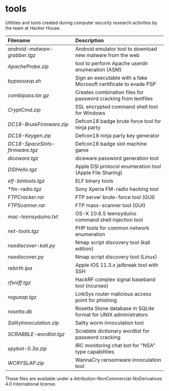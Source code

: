 # tools

Utilities and tools created during computer security research activities by the team at Hacker House.

| Filename | Description |
| :--- | :--- |
| *android-malware-grabber.tgz* | Android emulator tool to download new malware from the web |
| *ApacheProbe.zip* | tool to perform Apache userdir enumeration (ASM) |
| *bypassavp.sh*  | Sign an executable with a fake Microsoft certificate to evade PSP |
| *combipass.tar.gz* | Creates combination files for password cracking from textfiles |
| *CryptCmd.zip* | SSL encrypted command shell tool for Windows |
| *DC18-BruteFirmware.zip* | Defcon18 badge brute force tool for ninja party |
| *DC18-Keygen.zip* | Defcon18 ninja party key generator |
| *DC18-SpaceSlots-firmware.tgz* | Defcon18 badge slot machine game |
| *diceware.tgz* | diceware password generation tool |
| *DSIHello.tgz* | Apple DSI protocol enumeration tool (Apple File Sharing) |
| *elf-bintools.tgz* | ELF binary tools |
| *fm-radio.tgz | Sony Xperia FM-radio hacking tool |
| *FTPCracker.rar* | FTP server brute-force tool (GUI) |
| *FTPScanner.rar* | FTP mass-scanner tool (GUI) |
| *mac-teensyduino.txt* | OS-X 10.6.5 teensyduino command shell injection tool |
| *net-tools.tgz* | PHP tools for common network enumeration |
| *nsediscover-kali.py* | Nmap script discovery tool (kali edition) |
| *nsediscover.py* | Nmap script discovery tool (Linux) |
| *rebirth.ipa* | Apple IOS 11.3.x jailbreak tool with SSH | 
| *rfsniff.tgz* | HackRF complex signal baseband tool (ncurses) |
| *rogueap.tgz* | LinkSys router malicious access point for phishing | 
| *rosetta.db* | Rosetta Stone database in SQLite format for UNIX administrators |
| *SalityInnoculation.zip* | Sality worm innoculation tool |
| *SCRABBLE-wordlist.tgz* | Scrabble dictionary wordlist for password cracking | 
| *spybot-0.3a.zip* | IRC monitoring chat bot for "NSA" type capabiltiies |
| *WCRYSLAP.zip* | WannaCry ransomware innoculation tool |

These files are available under a Attribution-NonCommercial-NoDerivatives 4.0 International license.

